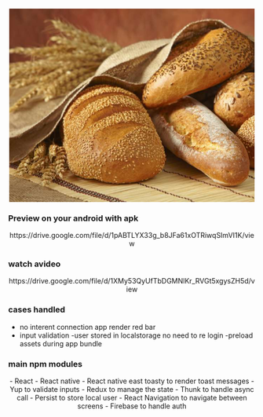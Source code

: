<p align="center">
	<img src="./assets/splash.png" align="center" width="500">
</p>

### Preview on your android with apk
<center>
	https://drive.google.com/file/d/1pABTLYX33g_b8JFa61xOTRiwqSImVI1K/view
</center>

### watch avideo
<center>
https://drive.google.com/file/d/1XMy53QyUfTbDGMNlKr_RVGt5xgysZH5d/view
</center>

### cases handled
- no interent connection app render red bar
- input validation
-user stored in localstorage no need to re login
-preload assets during app bundle


### main npm modules
<p align="center">
- React 
- React native
- React native east toasty    to render toast messages
- Yup                          to validate inputs
- Redux                        to manage the state
  - Thunk                       to handle async call
  - Persist                     to store local user
- React Navigation               to navigate between screens
- Firebase                        to handle auth
</p>
